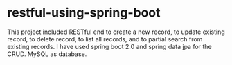 # restful-using-spring-boot
This project included RESTful end to create a new record, to update existing record, to delete record, to list all records, and to partial search from existing records. I have used spring boot 2.0 and spring data jpa for the CRUD. MySQL as database.
